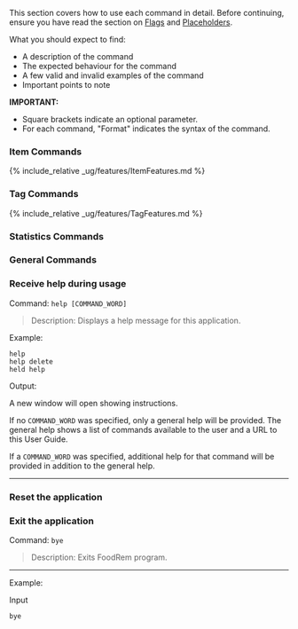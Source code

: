 <!-- markdownlint-disable-file first-line-h1 -->
This section covers how to use each command in detail.
Before continuing, ensure you have read the section on [Flags](#flags) and [Placeholders](#placeholders).

What you should expect to find:

* A description of the command
* The expected behaviour for the command
* A few valid and invalid examples of the command
* Important points to note

**IMPORTANT:**

* Square brackets indicate an optional parameter.
* For each command, "Format" indicates the syntax of the command.

### Item Commands

{% include_relative _ug/features/ItemFeatures.md %}

### Tag Commands

{% include_relative _ug/features/TagFeatures.md %}

### Statistics Commands

### General Commands

### Receive help during usage

Command: `help [COMMAND_WORD]`

> Description: Displays a help message for this application.

Example:
```text
help
help delete
held help
```

Output:

A new window will open showing instructions.

If no `COMMAND_WORD` was specified, only a general help will be provided. 
The general help shows a list of commands available to the user and a URL to this User Guide.

If a `COMMAND_WORD` was specified, additional help for that command will be provided in addition to the general help.

--- 

### Reset the application

### Exit the application

Command: `bye`

> Description: Exits FoodRem program.

---

Example:

Input

```text
bye
```
